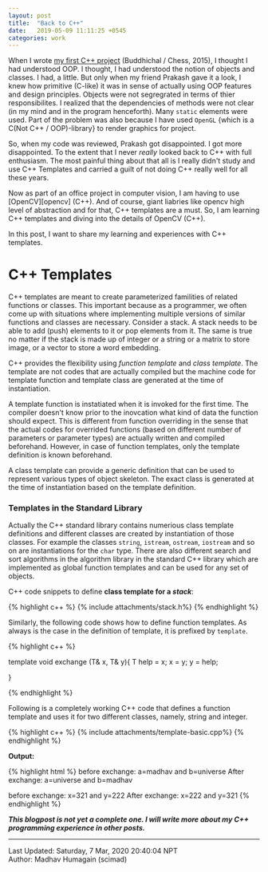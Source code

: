 ```yaml
---
layout: post
title:  "Back to C++"
date:   2019-05-09 11:11:25 +0545
categories: work
---
```

When I wrote [my first C++ project][buddhichal] (Buddhichal / Chess, 2015), I thought I had understood OOP. I thought, I had understood the notion of objects and classes. I had, a little. But only when my friend Prakash gave it a look, I knew how primitive (C-like) it was in sense of actually using OOP features and design principles. Objects were not segregrated in terms of thier responsibilites. I realized that the dependencies of methods were not clear (in my mind and in the program henceforth). Many `static` elements were used. Part of the problem was also because I have used `OpenGL` {which is a C(Not C++ / OOP)-library} to render graphics for project.

So, when my code was reviewed, Prakash got disappointed. I got more disappointed. To the extent that I never *really* looked back to C++ with full enthusiasm. The most painful thing about that all is I really didn't study and use C++ Templates and carried a guilt of not doing C++ really well for all these years.

Now as part of an office project in computer vision, I am having to use [OpenCV][opencv] (C++). And of course, giant liabries like opencv high level of abstraction and for that, C++ templates are a must. So, I am learning C++ templates and diving into the details of OpenCV (C++).

In this post, I want to share my learning and experiences with C++ templates.

# C++ Templates
C++ templates are meant to create parameterized familities of related functions or classes. This important because as a programmer, we often come up with situations where implementing multiple versions of similar functions and classes are necessary. Consider a stack. A stack needs to be able to add (push) elements to it or pop elements from it. The same is true no matter if the stack is made up of integer or a string or a matrix to store image, or a vector to store a word embedding.

C++ provides the flexibility using *function template* and *class template*. The template are not codes that are actually compiled but the machine code for template function and template class are generated at the time of instantiation. 

A template function is instatiated when it is invoked for the first time. The compiler doesn't know prior to the inovcation what kind of data the function should expect. This is different from function overriding in the sense that the actual codes for overrided functions (based on different number of parameters or parameter types) are actually written and compiled beforehand. However, in case of function templates, only the template definition is known beforehand.

A class template can provide a generic definition that can be used to represent various types of object skeleton. The exact class is generated at the time of instantiation based on the template definition.

### Templates in the Standard Library

Actually the C++ standard library contains numerious class template definitions and different classes are created by instantiation of those classes. For example the classes `string`, `istream`, `ostream`, `iostream` and so on are instantiations for the `char` type. There are also different search and sort algorithms in the algorithm library in the standard C++ library which are implemented as global function templates and can be used for any set of objects.

C++ code snippets to define **class template for a *stack***:

{% highlight c++ %}
{% include attachments/stack.h%}
{% endhighlight %}

Similarly, the following code shows how to define function templates. As always is the case in the definition of template, it is prefixed by `template`.

{% highlight c++ %}

template<class T>
void exchange (T& x, T& y){
    T help = x;
    x = y;
    y = help;

}

{% endhighlight %}

Following is a completely working C++ code that defines a function template and uses it for two different classes, namely, string and integer.

{% highlight c++ %}
{% include attachments/template-basic.cpp%}
{% endhighlight %}

**Output:**

{% highlight html %}
before exchange:
a=madhav and b=universe
After exchange:
a=universe and b=madhav

before exchange:
x=321 and y=222
After exchange:
x=222 and y=321
{% endhighlight %}

***This blogpost is not yet a complete one. I will write more about my C++ programming experience in other posts.***

[buddhichal]: https://github.com/scimad/buddhichal

----------
Last Updated: Saturday, 7 Mar, 2020 20:40:04 NPT  
Author: Madhav Humagain (scimad)
